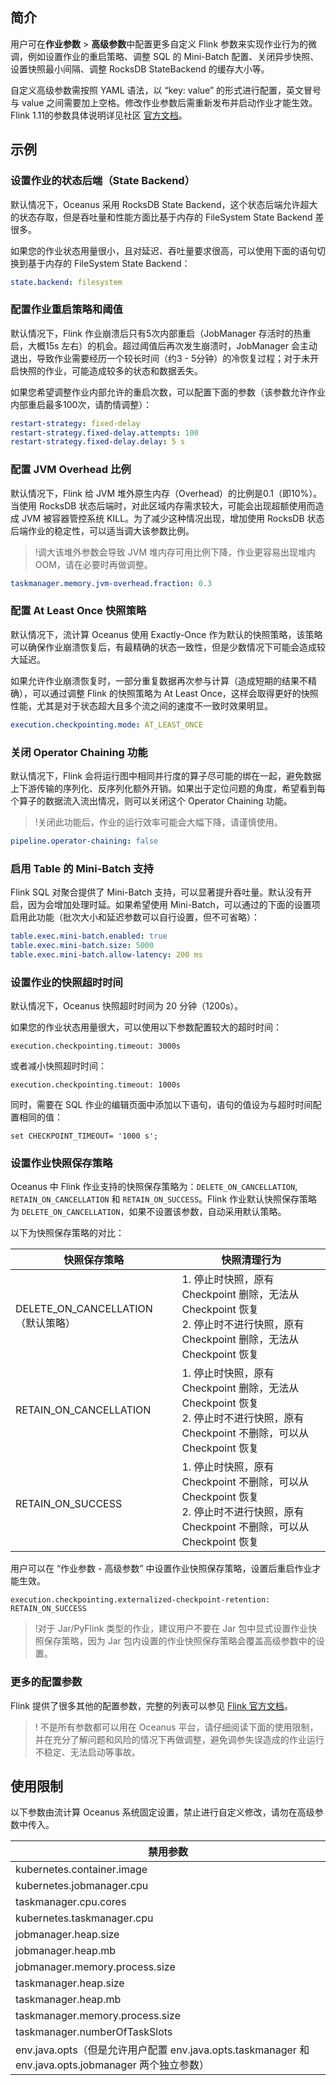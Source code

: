 ## 简介
用户可在**作业参数** > **高级参数**中配置更多自定义 Flink 参数来实现作业行为的微调，例如设置作业的重启策略、调整 SQL 的 Mini-Batch 配置、关闭异步快照、设置快照最小间隔、调整 RocksDB StateBackend 的缓存大小等。

自定义高级参数需按照 YAML 语法，以 “key: value” 的形式进行配置，英文冒号与 value 之间需要加上空格。修改作业参数后需重新发布并启动作业才能生效。Flink 1.11的参数具体说明详见社区 [官方文档](https://ci.apache.org/projects/flink/flink-docs-release-1.11/ops/config.html)。

## 示例
### 设置作业的状态后端（State Backend）
默认情况下，Oceanus 采用 RocksDB State Backend，这个状态后端允许超大的状态存取，但是吞吐量和性能方面比基于内存的 FileSystem State Backend 差很多。

如果您的作业状态用量很小，且对延迟、吞吐量要求很高，可以使用下面的语句切换到基于内存的 FileSystem State Backend：
```yaml
state.backend: filesystem
```

### 配置作业重启策略和阈值
默认情况下，Flink 作业崩溃后只有5次内部重启（JobManager 存活时的热重启，大概15s 左右）的机会。超过阈值后再次发生崩溃时，JobManager 会主动退出，导致作业需要经历一个较长时间（约3 - 5分钟）的冷恢复过程；对于未开启快照的作业，可能造成较多的状态和数据丢失。

如果您希望调整作业内部允许的重启次数，可以配置下面的参数（该参数允许作业内部重启最多100次，请酌情调整）：

```yaml
restart-strategy: fixed-delay
restart-strategy.fixed-delay.attempts: 100
restart-strategy.fixed-delay.delay: 5 s
```

### 配置 JVM Overhead 比例
默认情况下，Flink 给 JVM 堆外原生内存（Overhead）的比例是0.1（即10%）。当使用 RocksDB 状态后端时，对此区域内存需求较大，可能会出现超额使用而造成 JVM 被容器管控系统 KILL。为了减少这种情况出现，增加使用 RocksDB 状态后端作业的稳定性，可以适当调大该参数比例。
> !调大该堆外参数会导致 JVM 堆内存可用比例下降，作业更容易出现堆内 OOM，请在必要时再做调整。

```yaml
taskmanager.memory.jvm-overhead.fraction: 0.3
```

### 配置 At Least Once 快照策略
默认情况下，流计算 Oceanus 使用 Exactly-Once 作为默认的快照策略，该策略可以确保作业崩溃恢复后，有最精确的状态一致性，但是少数情况下可能会造成较大延迟。

如果允许作业崩溃恢复时，一部分重复数据再次参与计算（造成短期的结果不精确），可以通过调整 Flink 的快照策略为 At Least Once，这样会取得更好的快照性能，尤其是对于状态超大且多个流之间的速度不一致时效果明显。
```yml
execution.checkpointing.mode: AT_LEAST_ONCE
```

### 关闭 Operator Chaining 功能
默认情况下，Flink 会将运行图中相同并行度的算子尽可能的绑在一起，避免数据上下游传输的序列化、反序列化额外开销。如果出于定位问题的角度，希望看到每个算子的数据流入流出情况，则可以关闭这个 Operator Chaining 功能。

>!关闭此功能后，作业的运行效率可能会大幅下降，请谨慎使用。

```yml
pipeline.operator-chaining: false
```

### 启用 Table 的 Mini-Batch 支持
Flink SQL 对聚合提供了 Mini-Batch 支持，可以显著提升吞吐量。默认没有开启，因为会增加处理时延。如果希望使用 Mini-Batch，可以通过的下面的设置项启用此功能（批次大小和延迟参数可以自行设置，但不可省略）：

```yml
table.exec.mini-batch.enabled: true
table.exec.mini-batch.size: 5000
table.exec.mini-batch.allow-latency: 200 ms
```

### 设置作业的快照超时时间

默认情况下，Oceanus 快照超时时间为 20 分钟（1200s）。

如果您的作业状态用量很大，可以使用以下参数配置较大的超时时间：

    execution.checkpointing.timeout: 3000s

或者减小快照超时时间：

    execution.checkpointing.timeout: 1000s

同时，需要在 SQL 作业的编辑页面中添加以下语句，语句的值设为与超时时间配置相同的值：

    set CHECKPOINT_TIMEOUT= '1000 s'; 

### 设置作业快照保存策略

Oceanus 中 Flink 作业支持的快照保存策略为：`DELETE_ON_CANCELLATION`, `RETAIN_ON_CANCELLATION` 和 `RETAIN_ON_SUCCESS`。Flink 作业默认快照保存策略为 `DELETE_ON_CANCELLATION`，如果不设置该参数，自动采用默认策略。

以下为快照保存策略的对比：

| 快照保存策略 | 快照清理行为 |
| --- | --- |
| DELETE_ON_CANCELLATION （默认策略）  | 1. 停止时快照，原有 Checkpoint 删除，无法从 Checkpoint 恢复<br>2. 停止时不进行快照，原有 Checkpoint 删除，无法从 Checkpoint 恢复 |
| RETAIN_ON_CANCELLATION | 1. 停止时快照，原有 Checkpoint 删除，无法从 Checkpoint 恢复 <br>2. 停止时不进行快照，原有 Checkpoint 不删除，可以从 Checkpoint 恢复 |
| RETAIN_ON_SUCCESS |1. 停止时快照，原有 Checkpoint 不删除，可以从 Checkpoint 恢复<br>2. 停止时不进行快照，原有 Checkpoint 不删除，可以从 Checkpoint 恢复 |

用户可以在 “作业参数 - 高级参数” 中设置作业快照保存策略，设置后重启作业才能生效。

    execution.checkpointing.externalized-checkpoint-retention: RETAIN_ON_SUCCESS

> !对于 Jar/PyFlink 类型的作业，建议用户不要在 Jar 包中显式设置作业快照保存策略，因为 Jar 包内设置的作业快照保存策略会覆盖高级参数中的设置。

### 更多的配置参数
Flink 提供了很多其他的配置参数，完整的列表可以参见 [Flink 官方文档](https://ci.apache.org/projects/flink/flink-docs-release-1.11/zh/ops/config.html)。

> ! 不是所有参数都可以用在 Oceanus 平台，请仔细阅读下面的使用限制，并在充分了解问题和风险的情况下再做调整，避免调参失误造成的作业运行不稳定、无法启动等事故。


## 使用限制

以下参数由流计算 Oceanus 系统固定设置，禁止进行自定义修改，请勿在高级参数中传入。

| 禁用参数                                                     |
| ------------------------------------------------------------ |
| kubernetes.container.image                                   |
| kubernetes.jobmanager.cpu                                    |
| taskmanager.cpu.cores                                        |
| kubernetes.taskmanager.cpu                                   |
| jobmanager.heap.size                                         |
| jobmanager.heap.mb                                           |
| jobmanager.memory.process.size                               |
| taskmanager.heap.size                                        |
| taskmanager.heap.mb                                          |
| taskmanager.memory.process.size                              |
| taskmanager.numberOfTaskSlots                                |
| env.java.opts（但是允许用户配置 env.java.opts.taskmanager 和 env.java.opts.jobmanager 两个独立参数） |
